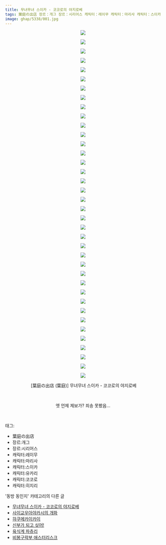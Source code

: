 ```yaml
---
title: 무녀무녀 스이카 - 코코로의 야지로베
tags: 葉庭の出店 장르：개그 장르：시리어스 캐릭터：레이무 캐릭터：마리사 캐릭터：스이카 캐릭터：유카리 캐릭터：코코로 캐릭터：히지리 葉庭 동방_동인지
image: ghap/5338/001.jpg
---
```

<div class="article">
<p style="text-align: center; clear: none; float: none;"><img src="{{ site.nasurl }}/ghap/5338/001.jpg"/></p>
<p style="text-align: center; clear: none; float: none;"><img src="{{ site.nasurl }}/ghap/5338/002.jpg"/></p>
<p style="text-align: center; clear: none; float: none;"><img src="{{ site.nasurl }}/ghap/5338/003.jpg"/></p>
<p style="text-align: center; clear: none; float: none;"><img src="{{ site.nasurl }}/ghap/5338/004.jpg"/></p>
<p style="text-align: center; clear: none; float: none;"><img src="{{ site.nasurl }}/ghap/5338/005.jpg"/></p>
<p style="text-align: center; clear: none; float: none;"><img src="{{ site.nasurl }}/ghap/5338/006.jpg"/></p>
<p style="text-align: center; clear: none; float: none;"><img src="{{ site.nasurl }}/ghap/5338/007.jpg"/></p>
<p style="text-align: center; clear: none; float: none;"><img src="{{ site.nasurl }}/ghap/5338/008.jpg"/></p>
<p style="text-align: center; clear: none; float: none;"><img src="{{ site.nasurl }}/ghap/5338/009.jpg"/></p>
<p style="text-align: center; clear: none; float: none;"><img src="{{ site.nasurl }}/ghap/5338/010.jpg"/></p>
<p style="text-align: center; clear: none; float: none;"><img src="{{ site.nasurl }}/ghap/5338/011.jpg"/></p>
<p style="text-align: center; clear: none; float: none;"><img src="{{ site.nasurl }}/ghap/5338/012.jpg"/></p>
<p style="text-align: center; clear: none; float: none;"><img src="{{ site.nasurl }}/ghap/5338/013.jpg"/></p>
<p style="text-align: center; clear: none; float: none;"><img src="{{ site.nasurl }}/ghap/5338/014.jpg"/></p>
<p style="text-align: center; clear: none; float: none;"><img src="{{ site.nasurl }}/ghap/5338/015.jpg"/></p>
<p style="text-align: center; clear: none; float: none;"><img src="{{ site.nasurl }}/ghap/5338/016.jpg"/></p>
<p style="text-align: center; clear: none; float: none;"><img src="{{ site.nasurl }}/ghap/5338/017.jpg"/></p>
<p style="text-align: center; clear: none; float: none;"><img src="{{ site.nasurl }}/ghap/5338/018.jpg"/></p>
<p style="text-align: center; clear: none; float: none;"><img src="{{ site.nasurl }}/ghap/5338/019.jpg"/></p>
<p style="text-align: center; clear: none; float: none;"><img src="{{ site.nasurl }}/ghap/5338/020.jpg"/></p>
<p style="text-align: center; clear: none; float: none;"><img src="{{ site.nasurl }}/ghap/5338/021.jpg"/></p>
<p style="text-align: center; clear: none; float: none;"><img src="{{ site.nasurl }}/ghap/5338/022.jpg"/></p>
<p style="text-align: center; clear: none; float: none;"><img src="{{ site.nasurl }}/ghap/5338/023.jpg"/></p>
<p style="text-align: center; clear: none; float: none;"><img src="{{ site.nasurl }}/ghap/5338/024.jpg"/></p>
<p style="text-align: center; clear: none; float: none;"><img src="{{ site.nasurl }}/ghap/5338/025.jpg"/></p>
<p style="text-align: center; clear: none; float: none;"><img src="{{ site.nasurl }}/ghap/5338/026.jpg"/></p>
<p style="text-align: center; clear: none; float: none;"><img src="{{ site.nasurl }}/ghap/5338/027.jpg"/></p>
<p style="text-align: center; clear: none; float: none;"><img src="{{ site.nasurl }}/ghap/5338/028.jpg"/></p>
<p style="text-align: center; clear: none; float: none;"><img src="{{ site.nasurl }}/ghap/5338/029.jpg"/></p>
<p style="text-align: center; clear: none; float: none;"><img src="{{ site.nasurl }}/ghap/5338/030.jpg"/></p>
<p style="text-align: center; clear: none; float: none;"><img src="{{ site.nasurl }}/ghap/5338/031.jpg"/></p>
<p style="text-align: center; clear: none; float: none;"><img src="{{ site.nasurl }}/ghap/5338/032.jpg"/></p>
<p style="text-align: center; clear: none; float: none;"><img src="{{ site.nasurl }}/ghap/5338/033.jpg"/></p>
<p style="text-align: center; clear: none; float: none;"><img src="{{ site.nasurl }}/ghap/5338/034.jpg"/></p>
<p style="text-align: center; clear: none; float: none;"><img src="{{ site.nasurl }}/ghap/5338/035.jpg"/></p>
<p style="text-align: center; clear: none; float: none;"><img src="{{ site.nasurl }}/ghap/5338/036.jpg"/></p>
<p style="text-align: center; clear: none; float: none;"><img src="{{ site.nasurl }}/ghap/5338/037.jpg"/></p>
<p style="text-align: center; clear: none; float: none;"><img src="{{ site.nasurl }}/ghap/5338/038.jpg"/></p>
<p style="text-align: center; clear: none; float: none;"> [葉庭の出店 (葉庭)] 무녀무녀 스이카 - 코코로의 야지로베</p>
<p style="text-align: center; clear: none; float: none;"><br/></p>
<p style="text-align: center; clear: none; float: none;">엣 언제 제보가? 죄송 못봤음...</p>
<p><br/></p>
</div><div class="tagTrail">
<p>태그: </p>
<ul>
<li>葉庭の出店</li>
<li>장르:개그</li>
<li>장르:시리어스</li>
<li>캐릭터:레이무</li>
<li>캐릭터:마리사</li>
<li>캐릭터:스이카</li>
<li>캐릭터:유카리</li>
<li>캐릭터:코코로</li>
<li>캐릭터:히지리</li>
</ul>
</div><div class="another">
<p>'동방 동인지' 카테고리의 다른 글</p>
<ul>
<li><a href="/2018-12-11-ghap_5338">무녀무녀 스이카 - 코코로의 야지로베</a></li>
<li><a href="/2018-12-10-ghap_5321">사이교우아야카시의 개화</a></li>
<li><a href="/2018-11-28-ghap_5271">햐쿠메카이카이</a></li>
<li><a href="/2018-11-23-ghap_5240">신부가 되고 싶어!</a></li>
<li><a href="/2018-11-22-ghap_5239">육식계 파츄리</a></li>
<li><a href="/2018-11-20-ghap_5230">비봉구락부 애스터리스크</a></li>
</ul>
</div>